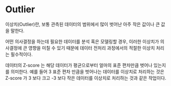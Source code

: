 # Outlier

이상치(Outlier)란, 보통 관측된 데이터의 범위에서 
많이 벗어난 아주 작은 값이나 큰 값을 말한다. 

어떤 의사결정을 하는데 필요한 데이터를 분석 혹은 모델링할 경우, 
이러한 이상치가 의사결정에 큰 영향을 미칠 수 있기 때문에 
데이터 전처리 과정에서의 적절한 이상치 처리는 필수적이다.

데이터의 Z-score 는 해당 데이터가 평균으로부터 얼마의 표준 편차만큼 벗어나 있는지를 의미한다.
예를 들어 3 표준 편차 만큼을 벗어나는 데이터를 이상치로 처리하는 것은 Z-score 가 3 보다 크고 -3 보다 작은 데이터를 이상치로 처리하는 것과 같은 작업이다.

